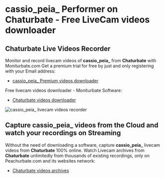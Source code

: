 # cassio_peia_ Performer on Chaturbate - Free LiveCam videos downloader

## Chaturbate Live Videos Recorder

Monitor and record livecam videos of **cassio_peia_** from **Chaturbate** with Moniturbate.com
Get a premium trial for free by just and only registering with your Email address:
* [cassio_peia_ Premium videos downloader](https://moniturbate.com/request-demo-licence-key.html)

Free livecam videos downloader - Moniturbate Software:
* [Chaturbate videos downloader](https://moniturbate.com/moniturbate-download-software.html)

![cassio_peia_ livecam videos recorder](https://peachurnet.com/templates/moniturbate-software.png)


## Capture cassio_peia_ videos from the Cloud and watch your recordings on Streaming

Without the need of downloading a software, capture **cassio_peia_** livecam videos from **Chaturbate** 100% online.
Watch Livecam archives from **Chaturbate** unlimitedly from thousands of existing recordings, only on Peachurbate.com and its websites network:
* [Chaturbate videos archives](https://peachurnet.com/)